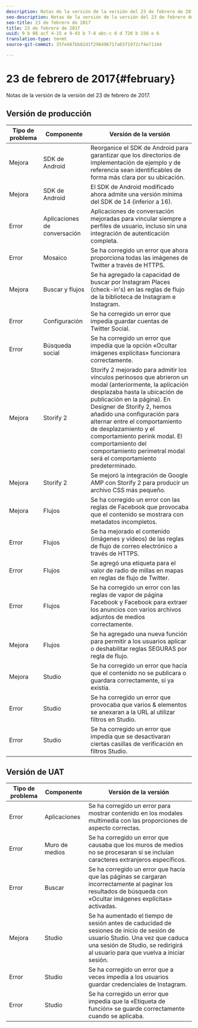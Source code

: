 ```yaml
---
description: Notas de la versión de la versión del 23 de febrero de 2017.
seo-description: Notas de la versión de la versión del 23 de febrero de 2017.
seo-title: 23 de febrero de 2017
title: 23 de febrero de 2017
uuid: 9 b 08 acf 4-15 e 9-43 b 7-8 abc-c 0 d 720 b 156 e 6
translation-type: tm+mt
source-git-commit: 35feb87bb82d1f298496717a65f1972cf4e71104

---
```



# 23 de febrero de 2017{#february}

Notas de la versión de la versión del 23 de febrero de 2017.

## Versión de producción

| **Tipo de problema** | **Componente** | **Versión de la versión** |
|---|---|---|
| Mejora | SDK de Android | Reorganice el SDK de Android para garantizar que los directorios de implementación de ejemplo y de referencia sean identificables de forma más clara por su ubicación. |
| Mejora | SDK de Android | El SDK de Android modificado ahora admite una versión mínima del SDK de 14 (inferior a 16). |
| Error | Aplicaciones de conversación | Aplicaciones de conversación mejoradas para vincular siempre a perfiles de usuario, incluso sin una integración de autenticación completa. |
| Error | Mosaico | Se ha corregido un error que ahora proporciona todas las imágenes de Twitter a través de HTTPS. |
| Mejora | Buscar y flujos | Se ha agregado la capacidad de buscar por Instagram Places (check-in&#39;s) en las reglas de flujo de la biblioteca de Instagram e Instagram. |
| Error | Configuración | Se ha corregido un error que impedía guardar cuentas de Twitter Social. |
| Error | Búsqueda social | Se ha corregido un error que impedía que la opción «Ocultar imágenes explícitas» funcionara correctamente. |
| Mejora | Storify 2 | Storify 2 mejorado para admitir los vínculos perinosos que abrieron un modal (anteriormente, la aplicación desplazaba hasta la ubicación de publicación en la página). En Designer de Storify 2, hemos añadido una configuración para alternar entre el comportamiento de desplazamiento y el comportamiento perink modal. El comportamiento del comportamiento perimetral modal será el comportamiento predeterminado. |
| Mejora | Storify 2 | Se mejoró la integración de Google AMP con Storify 2 para producir un archivo CSS más pequeño. |
| Mejora | Flujos | Se ha corregido un error con las reglas de Facebook que provocaba que el contenido se mostrara con metadatos incompletos. |
| Error | Flujos | Se ha mejorado el contenido (imágenes y vídeos) de las reglas de flujo de correo electrónico a través de HTTPS. |
| Error | Flujos | Se agregó una etiqueta para el valor de radio de millas en mapas en reglas de flujo de Twitter. |
| Error | Flujos | Se ha corregido un error con las reglas de vapor de página Facebook y Facebook para extraer los anuncios con varios archivos adjuntos de medios correctamente. |
| Mejora | Flujos | Se ha agregado una nueva función para permitir a los usuarios aplicar o deshabilitar reglas SEGURAS por regla de flujo. |
| Mejora | Studio | Se ha corregido un error que hacía que el contenido no se publicara o guardara correctamente, si ya existía. |
| Error | Studio | Se ha corregido un error que provocaba que varios &amp; elementos se anexaran a la URL al utilizar filtros en Studio. |
| Error | Studio | Se ha corregido un error que impedía que se desactivaran ciertas casillas de verificación en filtros Studio. |

## Versión de UAT

| **Tipo de problema** | **Componente** | **Versión de la versión** |
|---|---|---|
| Error | Aplicaciones | Se ha corregido un error para mostrar contenido en los modales multimedia con las proporciones de aspecto correctas. |
| Error | Muro de medios | Se ha corregido un error que causaba que los muros de medios no se procesaran si se incluían caracteres extranjeros específicos. |
| Error | Buscar | Se ha corregido un error que hacía que las páginas se cargaran incorrectamente al paginar los resultados de búsqueda con «Ocultar imágenes explícitas» activadas. |
| Mejora | Studio | Se ha aumentado el tiempo de sesión antes de caducidad de sesiones de inicio de sesión de usuario Studio. Una vez que caduca una sesión de Studio, se redirigirá al usuario para que vuelva a iniciar sesión. |
| Error | Studio | Se ha corregido un error que a veces impedía a los usuarios guardar credenciales de Instagram. |
| Error | Studio | Se ha corregido un error que impedía que la «Etiqueta de función» se guarde correctamente cuando se aplicaba. |

